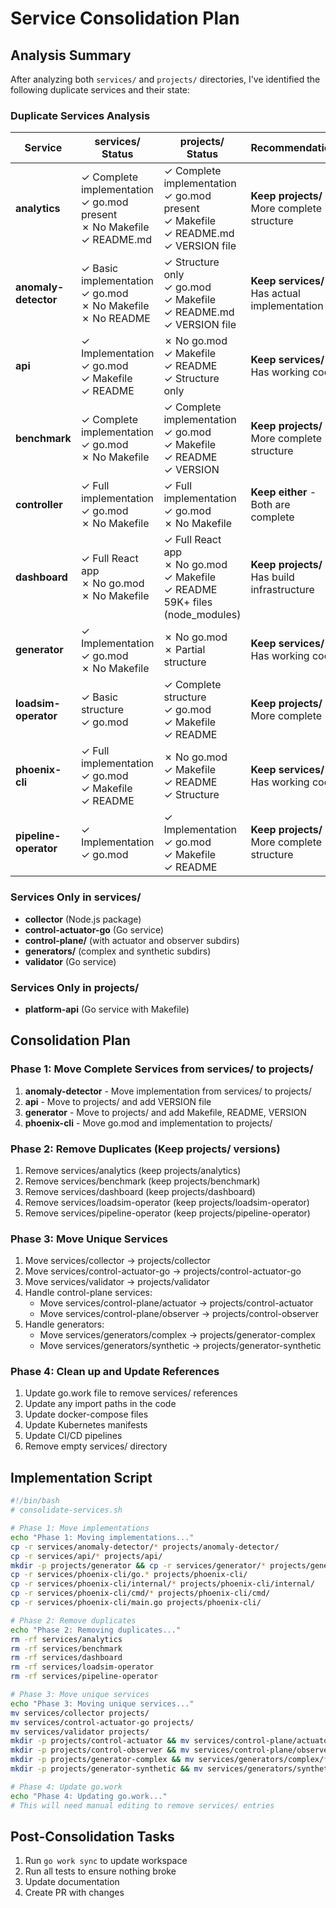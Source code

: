 # Service Consolidation Plan

## Analysis Summary

After analyzing both `services/` and `projects/` directories, I've identified the following duplicate services and their state:

### Duplicate Services Analysis

| Service | services/ Status | projects/ Status | Recommendation |
|---------|-----------------|------------------|----------------|
| **analytics** | ✓ Complete implementation<br>✓ go.mod present<br>✗ No Makefile<br>✓ README.md | ✓ Complete implementation<br>✓ go.mod present<br>✓ Makefile<br>✓ README.md<br>✓ VERSION file | **Keep projects/** - More complete structure |
| **anomaly-detector** | ✓ Basic implementation<br>✓ go.mod<br>✗ No Makefile<br>✗ No README | ✓ Structure only<br>✓ go.mod<br>✓ Makefile<br>✓ README.md<br>✓ VERSION file | **Keep services/** - Has actual implementation |
| **api** | ✓ Implementation<br>✓ go.mod<br>✓ Makefile<br>✓ README | ✗ No go.mod<br>✓ Makefile<br>✓ README<br>✓ Structure only | **Keep services/** - Has working code |
| **benchmark** | ✓ Complete implementation<br>✓ go.mod<br>✗ No Makefile | ✓ Complete implementation<br>✓ go.mod<br>✓ Makefile<br>✓ README<br>✓ VERSION | **Keep projects/** - More complete structure |
| **controller** | ✓ Full implementation<br>✓ go.mod<br>✗ No Makefile | ✓ Full implementation<br>✓ go.mod<br>✗ No Makefile | **Keep either** - Both are complete |
| **dashboard** | ✓ Full React app<br>✗ No go.mod<br>✗ No Makefile | ✓ Full React app<br>✗ No go.mod<br>✓ Makefile<br>✓ README<br>59K+ files (node_modules) | **Keep projects/** - Has build infrastructure |
| **generator** | ✓ Implementation<br>✓ go.mod<br>✗ No Makefile | ✗ No go.mod<br>✗ Partial structure | **Keep services/** - Has working code |
| **loadsim-operator** | ✓ Basic structure<br>✓ go.mod | ✓ Complete structure<br>✓ go.mod<br>✓ Makefile<br>✓ README | **Keep projects/** - More complete |
| **phoenix-cli** | ✓ Full implementation<br>✓ go.mod<br>✓ Makefile<br>✓ README | ✗ No go.mod<br>✓ Makefile<br>✓ README<br>✓ Structure | **Keep services/** - Has working code |
| **pipeline-operator** | ✓ Implementation<br>✓ go.mod | ✓ Implementation<br>✓ go.mod<br>✓ Makefile<br>✓ README | **Keep projects/** - More complete structure |

### Services Only in services/

- **collector** (Node.js package)
- **control-actuator-go** (Go service)
- **control-plane/** (with actuator and observer subdirs)
- **generators/** (complex and synthetic subdirs)
- **validator** (Go service)

### Services Only in projects/

- **platform-api** (Go service with Makefile)

## Consolidation Plan

### Phase 1: Move Complete Services from services/ to projects/

1. **anomaly-detector** - Move implementation from services/ to projects/
2. **api** - Move to projects/ and add VERSION file
3. **generator** - Move to projects/ and add Makefile, README, VERSION
4. **phoenix-cli** - Move go.mod and implementation to projects/

### Phase 2: Remove Duplicates (Keep projects/ versions)

1. Remove services/analytics (keep projects/analytics)
2. Remove services/benchmark (keep projects/benchmark)
3. Remove services/dashboard (keep projects/dashboard)
4. Remove services/loadsim-operator (keep projects/loadsim-operator)
5. Remove services/pipeline-operator (keep projects/pipeline-operator)

### Phase 3: Move Unique Services

1. Move services/collector → projects/collector
2. Move services/control-actuator-go → projects/control-actuator-go
3. Move services/validator → projects/validator
4. Handle control-plane services:
   - Move services/control-plane/actuator → projects/control-actuator
   - Move services/control-plane/observer → projects/control-observer
5. Handle generators:
   - Move services/generators/complex → projects/generator-complex
   - Move services/generators/synthetic → projects/generator-synthetic

### Phase 4: Clean up and Update References

1. Update go.work file to remove services/ references
2. Update any import paths in the code
3. Update docker-compose files
4. Update Kubernetes manifests
5. Update CI/CD pipelines
6. Remove empty services/ directory

## Implementation Script

```bash
#!/bin/bash
# consolidate-services.sh

# Phase 1: Move implementations
echo "Phase 1: Moving implementations..."
cp -r services/anomaly-detector/* projects/anomaly-detector/
cp -r services/api/* projects/api/
mkdir -p projects/generator && cp -r services/generator/* projects/generator/
cp -r services/phoenix-cli/go.* projects/phoenix-cli/
cp -r services/phoenix-cli/internal/* projects/phoenix-cli/internal/
cp -r services/phoenix-cli/cmd/* projects/phoenix-cli/cmd/
cp -r services/phoenix-cli/main.go projects/phoenix-cli/

# Phase 2: Remove duplicates
echo "Phase 2: Removing duplicates..."
rm -rf services/analytics
rm -rf services/benchmark
rm -rf services/dashboard
rm -rf services/loadsim-operator
rm -rf services/pipeline-operator

# Phase 3: Move unique services
echo "Phase 3: Moving unique services..."
mv services/collector projects/
mv services/control-actuator-go projects/
mv services/validator projects/
mkdir -p projects/control-actuator && mv services/control-plane/actuator/* projects/control-actuator/
mkdir -p projects/control-observer && mv services/control-plane/observer/* projects/control-observer/
mkdir -p projects/generator-complex && mv services/generators/complex/* projects/generator-complex/
mkdir -p projects/generator-synthetic && mv services/generators/synthetic/* projects/generator-synthetic/

# Phase 4: Update go.work
echo "Phase 4: Updating go.work..."
# This will need manual editing to remove services/ entries
```

## Post-Consolidation Tasks

1. Run `go work sync` to update workspace
2. Run all tests to ensure nothing broke
3. Update documentation
4. Create PR with changes